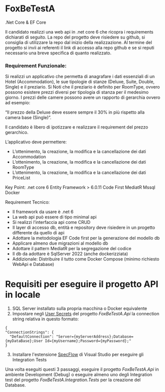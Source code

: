 # FoxBeTestA
.Net Core &amp; EF Core

Il candidato realizzi una web api in .net core 6 che ricopra i requirements
dichiarati di seguito.
La repo del progetto deve risiedere su github, si consiglia di utilizzare la repo
dal inizio della realizzazione.
Al termine del progetto si invii ai referenti il link di accesso alla repo github e
se si reputi necessario una breve specifica di quanto realizzato.

### Requirement Funzionale:
Si realizzi un applicativo che permetta di anagrafare i dati essenziali di un
Hotel (Accommodation), le sue tipologie di stanze (Deluxe, Suite, Double,
Single) e il preziario.
Si Noti che il preziario è definito per RoomType, ovvero possono esistere
prezzi diversi per tipologia di stanza per il medesimo giorno.
I prezzi delle camere possono avere un rapporto di gerarchia ovvero ad
esempio:

“Il prezzo della Deluxe deve essere sempre il 30% in più rispetto alla camera
base (Single)”.

Il candidato è libero di ipotizzare e realizzare il requirement del prezzo
gerarchico.

L’applicativo deve permettere:

* L’ottenimento, la creazione, la modifica e la cancellazione dei dati
Accommodation
* L’ottenimento, la creazione, la modifica e la cancellazione dei dati
RoomType
* L’ottenimento, la creazione, la modifica e la cancellazione dei dati
PriceList

Key Point:
.net core 6
Entity Framework > 6.0.11
Code First
MediatR
Mssql
Docker

Requirement Tecnico:
* Il framework da usare è .net 6
* La web api può essere di tipo minimal api
* Si realizzi l’interfaccia api come CRUD
* Il layer di accesso db, entità e repository deve risiedere in un progetto
differente da quello di api
* Adottare la metodologia EF Code first per la generazione del modello db
* Applicare almeno due migrazioni al modello db
* Adottare il pattern MediatR per la segregazione del codice
* Il db da adottare è SqlServer 2022 (anche dockerizziata)
* Addizionale: Distribuire il tutto come Docker Compose
(minimo richiesto WebApi e Database)

# Requisiti per eseguire il progetto API in locale

1. SQL Server installato sulla propria macchina o Docker equivalente
2. Impostare negli [User Secrets](https://learn.microsoft.com/it-it/aspnet/core/security/app-secrets?view=aspnetcore-7.0&tabs=windows) del progetto *FoxBeTestA.Api* la connection string relativa in questo formato:
```
{
"ConnectionStrings": {
  "DefaultConnection": "Server={myServerAddress};Database={myDataBase};User Id={myUsername};Password={myPassword};"
}
```
3. Installare l'estensione [SpecFlow](https://specflow.org/) di Visual Studio per eseguire gli Integration Tests 

Una volta eseguiti questi 3 passaggi, eseguire il progetto *FoxBeTestA.Api* in ambiente Development (Debug) o eseguire almeno uno degli Integration test del progetto *FoxBeTestA.Integration.Tests* per la creazione del Database. 





